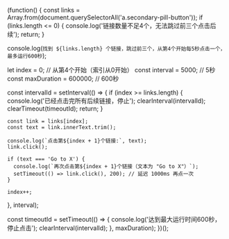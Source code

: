 (function() {
  const links = Array.from(document.querySelectorAll('a.secondary-pill-button'));
  if (links.length <= 0) { 
    console.log('链接数量不足4个，无法跳过前三个点击后续');
    return;
  }

  console.log(`找到 ${links.length} 个链接，跳过前三个，从第4个开始每5秒点击一个，最多运行600秒`);

  let index = 0; // 从第4个开始（索引从0开始） 
  const interval = 5000; // 5秒
  const maxDuration = 600000; // 600秒

  const intervalId = setInterval(() => {
    if (index >= links.length) {
      console.log('已经点击完所有后续链接，停止');
      clearInterval(intervalId);
      clearTimeout(timeoutId);
      return;
    }

    const link = links[index];
    const text = link.innerText.trim();

    console.log(`点击第${index + 1}个链接:`, text);
    link.click();

    if (text === 'Go to X') {
      console.log(`再次点击第${index + 1}个链接（文本为 "Go to X"）`);
      setTimeout(() => link.click(), 200); // 延迟 1000ms 再点一次 
    }

    index++;
  }, interval);

  const timeoutId = setTimeout(() => {
    console.log('达到最大运行时间600秒，停止点击');
    clearInterval(intervalId);
  }, maxDuration);
})();
